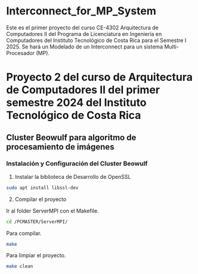 # Interconnect_for_MP_System
Este es el primer proyecto del curso CE-4302 Arquitectura de Computadores II del Programa de Licenciatura en Ingeniería en Computadores del Instituto Tecnológico de Costa Rica para el Semestre I 2025. Se hará un Modelado de un Interconnect para un sistema Multi-Procesador (MP).



# Proyecto 2 del curso de Arquitectura de Computadores II del primer semestre 2024 del Instituto Tecnológico de Costa Rica

## Cluster Beowulf para algoritmo de procesamiento de imágenes

### Instalación y Configuración del Cluster Beowulf


1. Instalar la biblioteca de Desarrollo de OpenSSL

```bash
sudo apt install libssl-dev
```

2. Compilar el proyecto

Ir al folder ServerMPI con el Makefile.
```bash
cd /PCMASTER/ServerMPI/
```

Para compilar.
```bash
make
```

Para limpiar el proyecto.
```bash
make clean
```

